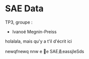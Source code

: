 # SAE Data

TP3, groupe :

- Ivanoé Megnin-Preiss

holalala, mais qu'y a t'il d'écrit ici

newqfnewq nnw e e SAEゑeassjleSds
